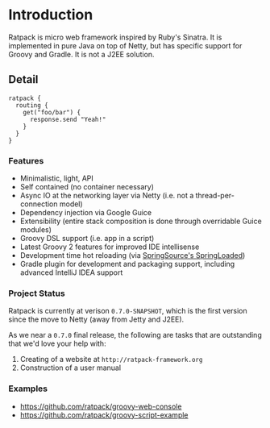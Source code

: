 # Introduction

Ratpack is micro web framework inspired by Ruby's Sinatra.
It is implemented in pure Java on top of Netty, but has specific support for Groovy and Gradle.
It is not a J2EE solution.

## Detail

```language-groovy
ratpack {
  routing {
    get("foo/bar") {
      response.send "Yeah!"
    }
  }
}
```

### Features

* Minimalistic, light, API
* Self contained (no container necessary)
* Async IO at the networking layer via Netty (i.e. not a thread-per-connection model)
* Dependency injection via Google Guice
* Extensibility (entire stack composition is done through overridable Guice modules)
* Groovy DSL support (i.e. app in a script)
* Latest Groovy 2 features for improved IDE intellisense
* Development time hot reloading (via [SpringSource's SpringLoaded](https://github.com/SpringSource/spring-loaded))
* Gradle plugin for development and packaging support, including advanced IntelliJ IDEA support

### Project Status

Ratpack is currently at verison `0.7.0-SNAPSHOT`, which is the first version since the move to Netty (away from Jetty and J2EE).

As we near a `0.7.0` final release, the following are tasks that are outstanding that we'd love your help with:

1. Creating of a website at `http://ratpack-framework.org`
2. Construction of a user manual

### Examples

* https://github.com/ratpack/groovy-web-console
* https://github.com/ratpack/groovy-script-example